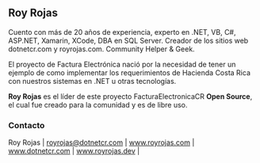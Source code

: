 ## Roy Rojas

Cuento con más de 20 años de experiencia, experto en .NET, VB, C#, ASP.NET, Xamarin, XCode, DBA en SQL Server. 
Creador de los sitios web dotnetcr.com y royrojas.com. Community Helper & Geek.

El proyecto de Factura Electrónica nació por la necesidad de tener un ejemplo de como implementar los requerimientos de Hacienda Costa Rica con nuestros sistemas en .NET u otras tecnologías.

__Roy Rojas__ es el líder de este proyecto FacturaElectronicaCR __Open Source__, el cual fue creado para la comunidad y es de libre uso.

### Contacto
Roy Rojas | royrojas@dotnetcr.com | www.royrojas.com | www.dotnetcr.com | www.royrojas.dev |




